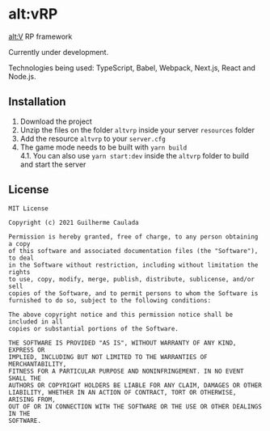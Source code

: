 # alt:vRP

[alt:V](https://altv.mp/) RP framework

Currently under development.

Technologies being used: TypeScript, Babel, Webpack, Next.js, React and Node.js.

## Installation

1. Download the project
2. Unzip the files on the folder `altvrp` inside your server `resources` folder
3. Add the resource `altvrp` to your `server.cfg`
4. The game mode needs to be built with `yarn build`  
    4.1. You can also use `yarn start:dev` inside the `altvrp` folder to build and start the server

## License
```
MIT License

Copyright (c) 2021 Guilherme Caulada

Permission is hereby granted, free of charge, to any person obtaining a copy
of this software and associated documentation files (the "Software"), to deal
in the Software without restriction, including without limitation the rights
to use, copy, modify, merge, publish, distribute, sublicense, and/or sell
copies of the Software, and to permit persons to whom the Software is
furnished to do so, subject to the following conditions:

The above copyright notice and this permission notice shall be included in all
copies or substantial portions of the Software.

THE SOFTWARE IS PROVIDED "AS IS", WITHOUT WARRANTY OF ANY KIND, EXPRESS OR
IMPLIED, INCLUDING BUT NOT LIMITED TO THE WARRANTIES OF MERCHANTABILITY,
FITNESS FOR A PARTICULAR PURPOSE AND NONINFRINGEMENT. IN NO EVENT SHALL THE
AUTHORS OR COPYRIGHT HOLDERS BE LIABLE FOR ANY CLAIM, DAMAGES OR OTHER
LIABILITY, WHETHER IN AN ACTION OF CONTRACT, TORT OR OTHERWISE, ARISING FROM,
OUT OF OR IN CONNECTION WITH THE SOFTWARE OR THE USE OR OTHER DEALINGS IN THE
SOFTWARE.
```
